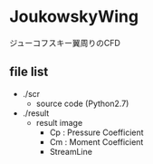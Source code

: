# JoukowskyWing
ジューコフスキー翼周りのCFD

## file list
  + ./scr
    * source code (Python2.7)
  + ./result
    * result image
        - Cp : Pressure Coefficient
        - Cm : Moment Coefficient
        - StreamLine

